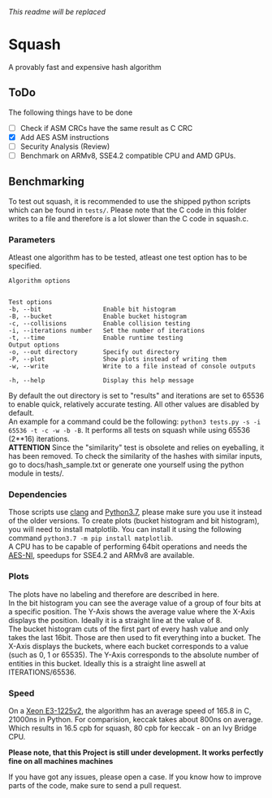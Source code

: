 *This readme will be replaced*

# Squash
A provably fast and expensive hash algorithm</br>

## ToDo
The following things have to be done
- [ ] Check if ASM CRCs have the same result as C CRC
- [x] Add AES ASM instructions
- [ ] Security Analysis (Review)
- [ ] Benchmark on ARMv8, SSE4.2 compatible CPU and AMD GPUs.

## Benchmarking
To test out squash, it is recommended to use the shipped python scripts which can be found in `tests/`. Please note that the C code in this folder writes to a file and therefore is a lot slower than the C code in squash.c.
### Parameters
Atleast one algorithm has to be tested, atleast one test option has to be specified. 
```
Algorithm options


Test options
-b, --bit                 Enable bit histogram
-B, --bucket              Enable bucket histogram
-c, --collisions          Enable collision testing
-i, --iterations number   Set the number of iterations
-t, --time                Enable runtime testing
Output options
-o, --out directory       Specify out directory
-P, --plot                Show plots instead of writing them
-w, --write               Write to a file instead of console outputs

-h, --help                Display this help message
```
By default the out directory is set to "results" and iterations are set to 65536 to enable quick, relatively accurate testing. All other values are disabled by default.</br>
An example for a command could be the following: `python3 tests.py -s -i 65536 -t -c -w -b -B`. It performs all tests on squash while using 65536 (2**16) iterations.</br>
**ATTENTION** Since the "similarity" test is obsolete and relies on eyeballing, it has been removed. To check the similarity of the hashes with similar inputs, go to docs/hash_sample.txt or generate one yourself using the python module in tests/.


### Dependencies
Those scripts use [clang](https://releases.llvm.org/download.html) and [Python3.7](https://www.python.org/downloads/release/python-372/), please make sure you use it instead of the older versions.
To create plots (bucket histogram and bit histogram), you will need to install matplotlib.
You can install it using the following command `python3.7 -m pip install matplotlib`.</br>
A CPU has to be capable of performing 64bit operations and needs the [AES-NI](https://en.wikipedia.org/wiki/AES_instruction_set), speedups for SSE4.2 and ARMv8 are available.

### Plots
The plots have no labeling and therefore are described in here.</br> 
In the bit histogram you can see the average value of a group of four bits at a specific position. The Y-Axis shows the average value where the X-Axis displays the position. Ideally it is a straight line at the value of 8.</br>
The bucket histogram cuts of the first part of every hash value and only takes the last 16bit. Those are then used to fit everything into a bucket. The X-Axis displays the buckets, where each bucket corresponds to a value (such as 0, 1 or 65535). The Y-Axis corresponds to the absolute number of entities in this bucket. Ideally this is a straight line aswell at ITERATIONS/65536.</br>

### Speed
On a [Xeon E3-1225v2](https://ark.intel.com/content/www/us/en/ark/products/65733/intel-xeon-processor-e3-1225-v2-8m-cache-3-20-ghz.html), the algorithm has an average speed of 165.8 in C, 21000ns in Python. For comparision, keccak takes about 800ns on average. Which results in 16.5 cpb for squash, 80 cpb for keccak - on an Ivy Bridge CPU.

**Please note, that this Project is still under development. It works perfectly fine on all machines machines**

If you have got any issues, please open a case.
If you know how to improve parts of the code, make sure to send a pull request.





